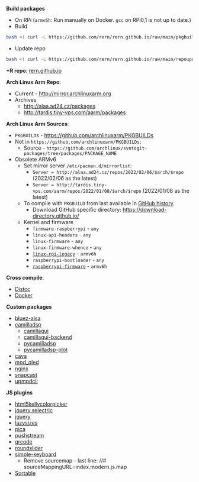 **Build packages**
- On RPi (`armv6h`: Run manually on Docker. `gcc` on RPi0,1 is not up to date.)
- Build
```sh
bash <( curl -L https://github.com/rern/rern.github.io/raw/main/pkgbuild.sh )
```
- Update repo
```sh
bash <( curl -L https://github.com/rern/rern.github.io/raw/main/repoupdate.sh )
```

**+R repo**: [rern.github.io](https://rern.github.io)

**Arch Linux Arm Repo**:
- Current - http://mirror.archlinuxarm.org
- Archives
	- http://alaa.ad24.cz/packages
	- http://tardis.tiny-vps.com/aarm/packages

**Arch Linux Arm Sources**:
- `PKGBUILD`s - https://github.com/archlinuxarm/PKGBUILDs
- Not in `https://github.com/archlinuxarm/PKGBUILDs`:
  - Source - `https://github.com/archlinux/svntogit-packages/tree/packages/PACKAGE_NAME`
- Obsolete ARMv6
	- Set mirror server `/etc/pacman.d/mirrorlist`:
		- `Server = http://alaa.ad24.cz/repos/2022/02/06/$arch/$repo` (2022/02/06 as the latest)
		- `Server = http://tardis.tiny-vps.com/aarm/repos/2022/01/08/$arch/$repo` (2022/01/08 as the latest)
	- To compile with `PKGBUILD` from last available in [GitHub history](https://github.com/archlinuxarm/PKGBUILDs/tree/5fb6d2b2e8292fb1df5c1d7a347493c9e2164810).
		- Download GitHub specific directory: https://download-directory.github.io/
	- Kernel and firmware
		- `firmware-raspberrypi` - `any`
		- `linux-api-headers` - `any`
		- `linux-firmware` - `any`
		- `linux-firmware-whence` - `any`
		- [`linux-rpi-legacy`](https://github.com/archlinuxarm/PKGBUILDs/tree/5fb6d2b2e8292fb1df5c1d7a347493c9e2164810/core/linux-rpi-legacy) - `armv6h`
		- `raspberrypi-bootloader` - `any`
		- [`raspberrypi-firmware`](https://github.com/archlinuxarm/PKGBUILDs/tree/5fb6d2b2e8292fb1df5c1d7a347493c9e2164810/alarm/raspberrypi-firmware) - `armv6h`

**Cross compile**:
- [Distcc](https://github.com/rern/rern.github.io/blob/main/cross-compile.md#distcc)
- [Docker](https://github.com/rern/rern.github.io/blob/main/cross-compile.md#docker)

**Custom packages**
- [bluez-alsa](https://github.com/Arkq/bluez-alsa/tags)
- [camilladsp](https://github.com/HEnquist/camilladsp)
	- [camillagui](https://github.com/HEnquist/camillagui)
	- [camillagui-backend](https://github.com/HEnquist/camillagui-backend)
	- [pycamilladsp](https://github.com/HEnquist/pycamilladsp)
	- [pycamilladsp-plot](https://github.com/HEnquist/pycamilladsp-plot)
- [cava](https://github.com/karlstav/cava)
- [mpd_oled](https://github.com/antiprism/mpd_oled/tags)
- [nginx](https://nginx.org/)
- [snapcast](https://github.com/badaix/snapcast)
- [upmpdcli](https://www.lesbonscomptes.com/upmpdcli/pages/downloads.html)

**JS plugins**
- [html5kellycolorpicker](https://github.com/NC22/HTML5-Color-Picker)
- [jquery.selectric](https://github.com/lcdsantos/jQuery-Selectric/tags)
- [jquery](https://jquery.com/)
- [lazysizes](https://github.com/aFarkas/lazysizes)
- [pica](https://github.com/nodeca/pica/tags)
- [pushstream](https://github.com/wandenberg/nginx-push-stream-module/blob/master/misc/js/pushstream.js)
- [qrcode](https://github.com/datalog/qrcode-svg)
- [roundslider](https://github.com/soundar24/roundSlider)
- [simple-keyboard](https://github.com/hodgef/simple-keyboard/blob/master/build/index.modern.js)
	- Remove sourcemap - last line: //# sourceMappingURL=index.modern.js.map
- [Sortable](https://github.com/SortableJS/Sortable)
